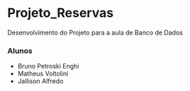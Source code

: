 # Projeto_Reservas
  Desenvolvimento do Projeto para a aula de Banco de Dados

### Alunos

- Bruno Petroski Enghi
- Matheus Voltolini
- Jallison Alfredo
